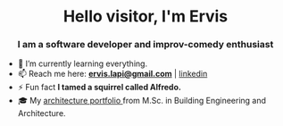 <h1 align="center">Hello visitor, I'm Ervis</h1>
<h3 align="center"> I am a software developer and improv-comedy enthusiast</h3>

- 🌱 I’m currently learning everything.
- 📫 Reach me here:  **ervis.lapi@gmail.com** | <a href="https://linkedin.com/in/ervislapi" target="blank">linkedin</a>
- ⚡ Fun fact **I tamed a squirrel called Alfredo.**
- 🎓 My <a href="https://issuu.com/lervis87/docs/ervis_lapi_portfolio_sel" target="blank">architecture portfolio </a> from M.Sc. in Building Engineering and Architecture.

